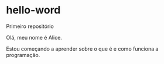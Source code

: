 # hello-word
Primeiro repositório


Olá, meu nome é Alice.

Estou começando a aprender sobre o que é e como funciona a programação.
